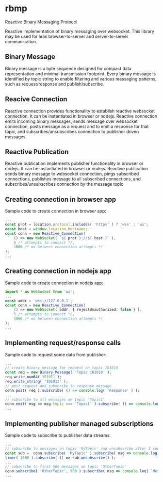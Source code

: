 # rbmp
Reactive Binary Messaging Protocol

Reactive implementation of binary messaging over websocket.
This library may be used for lean browser-to-server and server-to-server communication.


## Binary Message
Binary message is a byte sequence designed for compact data representation and minimal transmission footprint.
Every binary message is identified by topic string to enable filtering and various messaging patterns,
 such as request/response and publish/subscribe.


## Reacive Connection
Reactive connection provides functionality to establish reactive websocket connection.
It can be instantiated in browser or nodejs.
Reactive connection emits incoming binary messages,
 sends message over websocket connection,
 posts message as a request and to emit a response for that topic,
 and subscribes/unsubscribes connection to publisher driven messages.


## Reactive Publication
Reactive publication implements publisher functionality in browser or nodejs.
It can be instantiated in browser or nodejs.
Reactive publication sends binary message to websocket connection,
 pings subscribed connections,
 publishes message to all subscribed connections,
 and subscribes/unsubscribes connection by the message topic.


## Creating connection in browser app
Sample code to create connection in browser app:

```ts
...
const prot = location.protocol.includes( 'https' ) ? 'wss' : 'ws';
const host = window.location.hostname;
const conn = new Reactive_Connection(
	() => new WebSocket( `${ prot }://${ host }` ),
	5 /* attempts to connect */,
	1000 /* ms between connection attempts */
);
...
```


## Creating connection in nodejs app
Sample code to create connection in nodejs app:

```ts
import * as WebSocket from 'ws';
...
const addr = `wss://127.0.0.1`;
const conn = new Reactive_Connection(
	() => new WebSocket( addr, { rejectUnauthorized: false } ),
	5 /* attempts to connect */,
	1000 /* ms between connection attempts */
);
...
```


## Implementing request/response calls
Sample code to request some data from publisher:

```ts
...
// create binary message for request on topic 101010
const req = new Binary_Message( 'Topic 101010' );
req.write_num64( 101011 );
req.write_string( '101012' );
// post request and subscribe to response message
conn.post( req ).subscribe( () => console.log( 'Response' ) );
...
// subscribe to all messages on topic 'Topic1'
conn.emit( msg => msg.topic === 'Topic1' ).subscribe( () => console.log( 'Message' ) );
...
```


## Implementing publisher managed subscriptions
Sample code to subscribe to publisher data streams:

```ts
...
// subscribe to messages on topic 'MyTopic' and unsubscribe after 1 second
const sub =  conn.subscribe( 'MyTopic' ).subscribe( msg => console.log( `Message ${ msg.topic }` ) );
timer( 1000 ).subscribe( () => sub.unsubscribe() );
...
// subscribe to first 500 messages on topic 'OtherTopic'
conn.subscribe( 'OtherTopic', 500 ).subscribe( msg => console.log( `Message ${ msg.topic }` ) );
...
```
